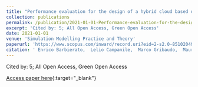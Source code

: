 ```yaml
---
title: "Performance evaluation for the design of a hybrid cloud based distance synchronous and asynchronous learning architecture"
collection: publications
permalink: /publication/2021-01-01-Performance-evaluation-for-the-design-of-a-hybrid-cloud-based-distance-synchronous-and-asynchronous-learning-architecture
excerpt: 'Cited by: 5; All Open Access, Green Open Access'
date: 2021-01-01
venue: 'Simulation Modelling Practice and Theory'
paperurl: 'https://www.scopus.com/inward/record.uri?eid=2-s2.0-85102049203&doi=10.1016%2fj.simpat.2021.102303&partnerID=40&md5=93bfd8fb60082eda3db9193feb3d1de4'
citation: ' Enrico Barbierato,  Lelio Campanile,  Marco Gribaudo,  Mauro Iacono,  Michele Mastroianni,  Stefania Nacchia, &quot;Performance evaluation for the design of a hybrid cloud based distance synchronous and asynchronous learning architecture.&quot; Simulation Modelling Practice and Theory, 2021.'
---
```

Cited by: 5; All Open Access, Green Open Access

[Access paper here](https://www.scopus.com/inward/record.uri?eid=2-s2.0-85102049203&doi=10.1016%2fj.simpat.2021.102303&partnerID=40&md5=93bfd8fb60082eda3db9193feb3d1de4){:target="_blank"}
